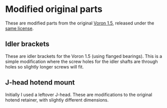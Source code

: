 # Modified original parts

These are modified parts from the original [Voron 1.5](https://github.com/VoronDesign/Voron-1/tree/Voron1.5/STLs/VORON1.5), released under the [same license](https://github.com/VoronDesign/Voron-1/blob/Voron1.5/LICENSE.md).


## Idler brackets
These are idler brackets for the Voron 1.5 (using flanged bearings).
This is a simple modification where the screw holes for the idler shafts are through holes so slightly longer screws will fit.

## J-head hotend mount
Initially I used a leftover J-head. These are modifications to the original hotend retainer, with slightly different dimensions.